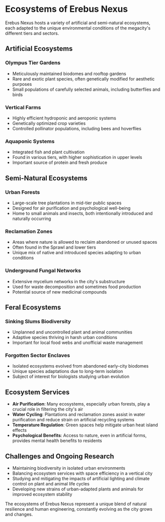 # Ecosystems of Erebus Nexus

Erebus Nexus hosts a variety of artificial and semi-natural ecosystems, each adapted to the unique environmental conditions of the megacity's different tiers and sectors.

## Artificial Ecosystems

### Olympus Tier Gardens

- Meticulously maintained biodomes and rooftop gardens
- Rare and exotic plant species, often genetically modified for aesthetic purposes
- Small populations of carefully selected animals, including butterflies and birds

### Vertical Farms

- Highly efficient hydroponic and aeroponic systems
- Genetically optimized crop varieties
- Controlled pollinator populations, including bees and hoverflies

### Aquaponic Systems

- Integrated fish and plant cultivation
- Found in various tiers, with higher sophistication in upper levels
- Important source of protein and fresh produce

## Semi-Natural Ecosystems

### Urban Forests

- Large-scale tree plantations in mid-tier public spaces
- Designed for air purification and psychological well-being
- Home to small animals and insects, both intentionally introduced and naturally occurring

### Reclamation Zones

- Areas where nature is allowed to reclaim abandoned or unused spaces
- Often found in the Sprawl and lower tiers
- Unique mix of native and introduced species adapting to urban conditions

### Underground Fungal Networks

- Extensive mycelium networks in the city's substructure
- Used for waste decomposition and sometimes food production
- Potential source of new medicinal compounds

## Feral Ecosystems

### Sinking Slums Biodiversity

- Unplanned and uncontrolled plant and animal communities
- Adaptive species thriving in harsh urban conditions
- Important for local food webs and unofficial waste management

### Forgotten Sector Enclaves

- Isolated ecosystems evolved from abandoned early-city biodomes
- Unique species adaptations due to long-term isolation
- Subject of interest for biologists studying urban evolution

## Ecosystem Services

- **Air Purification**: Many ecosystems, especially urban forests, play a crucial role in filtering the city's air
- **Water Cycling**: Plantations and reclamation zones assist in water purification and reduce strain on artificial recycling systems
- **Temperature Regulation**: Green spaces help mitigate urban heat island effects
- **Psychological Benefits**: Access to nature, even in artificial forms, provides mental health benefits to residents

## Challenges and Ongoing Research

- Maintaining biodiversity in isolated urban environments
- Balancing ecosystem services with space efficiency in a vertical city
- Studying and mitigating the impacts of artificial lighting and climate control on plant and animal life cycles
- Developing new strains of urban-adapted plants and animals for improved ecosystem stability

The ecosystems of Erebus Nexus represent a unique blend of natural resilience and human engineering, constantly evolving as the city grows and changes.
